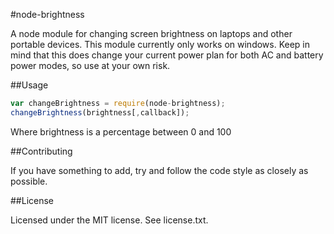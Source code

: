 #node-brightness

A node module for changing screen brightness on laptops and other portable devices. This module currently only works on windows.
Keep in mind that this does change your current power plan for both AC and battery power modes, so use at your own risk.

##Usage

```javascript
var changeBrightness = require(node-brightness);
changeBrightness(brightness[,callback]);
```
Where brightness is a percentage between 0 and 100

##Contributing

If you have something to add, try and follow the code style as closely as possible.

##License

Licensed under the MIT license. See license.txt.
